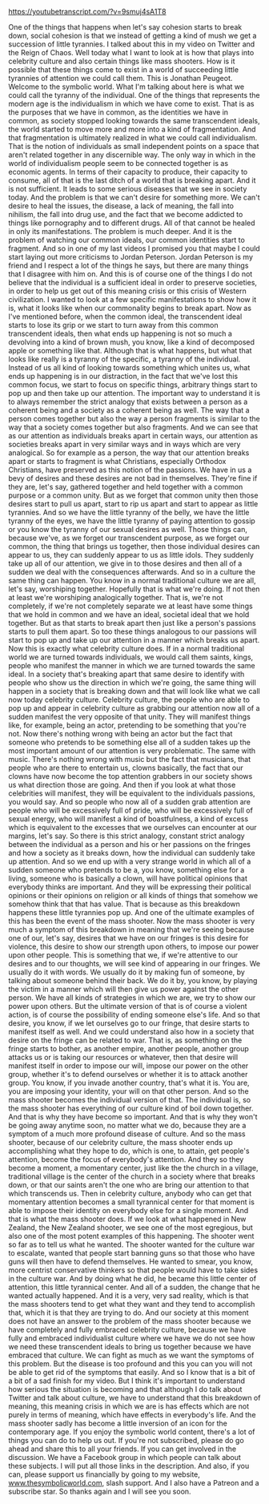 https://youtubetranscript.com/?v=9smuj4sA1T8

 One of the things that happens when let's say cohesion starts to break down, social cohesion is that we instead of getting a kind of mush we get a succession of little tyrannies. I talked about this in my video on Twitter and the Reign of Chaos. Well today what I want to look at is how that plays into celebrity culture and also certain things like mass shooters. How is it possible that these things come to exist in a world of succeeding little tyrannies of attention we could call them. This is Jonathan Peugeot. Welcome to the symbolic world. What I'm talking about here is what we could call the tyranny of the individual. One of the things that represents the modern age is the individualism in which we have come to exist. That is as the purposes that we have in common, as the identities we have in common, as society stopped looking towards the same transcendent ideals, the world started to move more and more into a kind of fragmentation. And that fragmentation is ultimately realized in what we could call individualism. That is the notion of individuals as small independent points on a space that aren't related together in any discernible way. The only way in which in the world of individualism people seem to be connected together is as economic agents. In terms of their capacity to produce, their capacity to consume, all of that is the last ditch of a world that is breaking apart. And it is not sufficient. It leads to some serious diseases that we see in society today. And the problem is that we can't desire for something more. We can't desire to heal the issues, the disease, a lack of meaning, the fall into nihilism, the fall into drug use, and the fact that we become addicted to things like pornography and to different drugs. All of that cannot be healed in only its manifestations. The problem is much deeper. And it is the problem of watching our common ideals, our common identities start to fragment. And so in one of my last videos I promised you that maybe I could start laying out more criticisms to Jordan Peterson. Jordan Peterson is my friend and I respect a lot of the things he says, but there are many things that I disagree with him on. And this is of course one of the things I do not believe that the individual is a sufficient ideal in order to preserve societies, in order to help us get out of this meaning crisis or this crisis of Western civilization. I wanted to look at a few specific manifestations to show how it is, what it looks like when our commonality begins to break apart. Now as I've mentioned before, when the common ideal, the transcendent ideal starts to lose its grip or we start to turn away from this common transcendent ideals, then what ends up happening is not so much a devolving into a kind of brown mush, you know, like a kind of decomposed apple or something like that. Although that is what happens, but what that looks like really is a tyranny of the specific, a tyranny of the individual. Instead of us all kind of looking towards something which unites us, what ends up happening is in our distraction, in the fact that we've lost this common focus, we start to focus on specific things, arbitrary things start to pop up and then take up our attention. The important way to understand it is to always remember the strict analogy that exists between a person as a coherent being and a society as a coherent being as well. The way that a person comes together but also the way a person fragments is similar to the way that a society comes together but also fragments. And we can see that as our attention as individuals breaks apart in certain ways, our attention as societies breaks apart in very similar ways and in ways which are very analogical. So for example as a person, the way that our attention breaks apart or starts to fragment is what Christians, especially Orthodox Christians, have preserved as this notion of the passions. We have in us a bevy of desires and these desires are not bad in themselves. They're fine if they are, let's say, gathered together and held together with a common purpose or a common unity. But as we forget that common unity then those desires start to pull us apart, start to rip us apart and start to appear as little tyrannies. And so we have the little tyranny of the belly, we have the little tyranny of the eyes, we have the little tyranny of paying attention to gossip or you know the tyranny of our sexual desires as well. Those things can, because we've, as we forget our transcendent purpose, as we forget our common, the thing that brings us together, then those individual desires can appear to us, they can suddenly appear to us as little idols. They suddenly take up all of our attention, we give in to those desires and then all of a sudden we deal with the consequences afterwards. And so in a culture the same thing can happen. You know in a normal traditional culture we are all, let's say, worshiping together. Hopefully that is what we're doing. If not then at least we're worshiping analogically together. That is, we're not completely, if we're not completely separate we at least have some things that we hold in common and we have an ideal, societal ideal that we hold together. But as that starts to break apart then just like a person's passions starts to pull them apart. So too these things analogous to our passions will start to pop up and take up our attention in a manner which breaks us apart. Now this is exactly what celebrity culture does. If in a normal traditional world we are turned towards individuals, we would call them saints, kings, people who manifest the manner in which we are turned towards the same ideal. In a society that's breaking apart that same desire to identify with people who show us the direction in which we're going, the same thing will happen in a society that is breaking down and that will look like what we call now today celebrity culture. Celebrity culture, the people who are able to pop up and appear in celebrity culture as grabbing our attention now all of a sudden manifest the very opposite of that unity. They will manifest things like, for example, being an actor, pretending to be something that you're not. Now there's nothing wrong with being an actor but the fact that someone who pretends to be something else all of a sudden takes up the most important amount of our attention is very problematic. The same with music. There's nothing wrong with music but the fact that musicians, that people who are there to entertain us, clowns basically, the fact that our clowns have now become the top attention grabbers in our society shows us what direction those are going. And then if you look at what those celebrities will manifest, they will be equivalent to the individuals passions, you would say. And so people who now all of a sudden grab attention are people who will be excessively full of pride, who will be excessively full of sexual energy, who will manifest a kind of boastfulness, a kind of excess which is equivalent to the excesses that we ourselves can encounter at our margins, let's say. So there is this strict analogy, constant strict analogy between the individual as a person and his or her passions on the fringes and how a society as it breaks down, how the individual can suddenly take up attention. And so we end up with a very strange world in which all of a sudden someone who pretends to be a, you know, something else for a living, someone who is basically a clown, will have political opinions that everybody thinks are important. And they will be expressing their political opinions or their opinions on religion or all kinds of things that somehow we somehow think that that has value. That is because as this breakdown happens these little tyrannies pop up. And one of the ultimate examples of this has been the event of the mass shooter. Now the mass shooter is very much a symptom of this breakdown in meaning that we're seeing because one of our, let's say, desires that we have on our fringes is this desire for violence, this desire to show our strength upon others, to impose our power upon other people. This is something that we, if we're attentive to our desires and to our thoughts, we will see kind of appearing in our fringes. We usually do it with words. We usually do it by making fun of someone, by talking about someone behind their back. We do it by, you know, by playing the victim in a manner which will then give us power against the other person. We have all kinds of strategies in which we are, we try to show our power upon others. But the ultimate version of that is of course a violent action, is of course the possibility of ending someone else's life. And so that desire, you know, if we let ourselves go to our fringe, that desire starts to manifest itself as well. And we could understand also how in a society that desire on the fringe can be related to war. That is, as something on the fringe starts to bother, as another empire, another people, another group attacks us or is taking our resources or whatever, then that desire will manifest itself in order to impose our will, impose our power on the other group, whether it's to defend ourselves or whether it is to attack another group. You know, if you invade another country, that's what it is. You are, you are imposing your identity, your will on that other person. And so the mass shooter becomes the individual version of that. The individual is, so the mass shooter has everything of our culture kind of boil down together. And that is why they have become so important. And that is why they won't be going away anytime soon, no matter what we do, because they are a symptom of a much more profound disease of culture. And so the mass shooter, because of our celebrity culture, the mass shooter ends up accomplishing what they hope to do, which is one, to attain, get people's attention, become the focus of everybody's attention. And they so they become a moment, a momentary center, just like the the church in a village, traditional village is the center of the church in a society where that breaks down, or that our saints aren't the one who are bring our attention to that which transcends us. Then in celebrity culture, anybody who can get that momentary attention becomes a small tyrannical center for that moment is able to impose their identity on everybody else for a single moment. And that is what the mass shooter does. If we look at what happened in New Zealand, the New Zealand shooter, we see one of the most egregious, but also one of the most potent examples of this happening. The shooter went so far as to tell us what he wanted. The shooter wanted for the culture war to escalate, wanted that people start banning guns so that those who have guns will then have to defend themselves. He wanted to smear, you know, more centrist conservative thinkers so that people would have to take sides in the culture war. And by doing what he did, he became this little center of attention, this little tyrannical center. And all of a sudden, the change that he wanted actually happened. And it is a very, very sad reality, which is that the mass shooters tend to get what they want and they tend to accomplish that, which it is that they are trying to do. And our society at this moment does not have an answer to the problem of the mass shooter because we have completely and fully embraced celebrity culture, because we have fully and embraced individualist culture where we have we do not see how we need these transcendent ideals to bring us together because we have embraced that culture. We can fight as much as we want the symptoms of this problem. But the disease is too profound and this you can you will not be able to get rid of the symptoms that easily. And so I know that is a bit of a bit of a sad finish for my video. But I think it's important to understand how serious the situation is becoming and that although I do talk about Twitter and talk about culture, we have to understand that this breakdown of meaning, this meaning crisis in which we are is has effects which are not purely in terms of meaning, which have effects in everybody's life. And the mass shooter sadly has become a little inversion of an icon for the contemporary age. If you enjoy the symbolic world content, there's a lot of things you can do to help us out. If you're not subscribed, please do go ahead and share this to all your friends. If you can get involved in the discussion. We have a Facebook group in which people can talk about these subjects. I will put all those links in the description. And also, if you can, please support us financially by going to my website, www.thesymbolicworld.com, slash support. And I also have a Patreon and a subscribe star. So thanks again and I will see you soon.